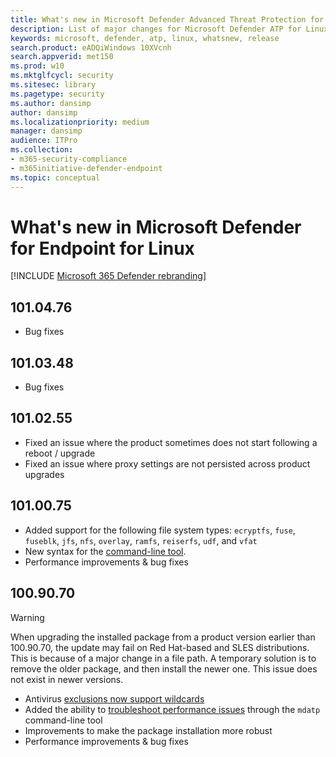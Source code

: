 ```yaml
---
title: What's new in Microsoft Defender Advanced Threat Protection for Linux
description: List of major changes for Microsoft Defender ATP for Linux.
keywords: microsoft, defender, atp, linux, whatsnew, release
search.product: eADQiWindows 10XVcnh
search.appverid: met150
ms.prod: w10
ms.mktglfcycl: security
ms.sitesec: library
ms.pagetype: security
ms.author: dansimp
author: dansimp
ms.localizationpriority: medium
manager: dansimp
audience: ITPro
ms.collection: 
- m365-security-compliance 
- m365initiative-defender-endpoint 
ms.topic: conceptual
---
```


# What's new in Microsoft Defender for Endpoint for Linux

[!INCLUDE [Microsoft 365 Defender rebranding](../../includes/microsoft-defender.md)]


## 101.04.76

- Bug fixes

## 101.03.48

- Bug fixes

## 101.02.55

- Fixed an issue where the product sometimes does not start following a reboot / upgrade
- Fixed an issue where proxy settings are not persisted across product upgrades

## 101.00.75

- Added support for the following file system types: `ecryptfs`, `fuse`, `fuseblk`, `jfs`, `nfs`, `overlay`, `ramfs`, `reiserfs`, `udf`, and `vfat`
- New syntax for the [command-line tool](linux-resources.md#configure-from-the-command-line).
- Performance improvements & bug fixes

## 100.90.70

> [!WARNING]
> When upgrading the installed package from a product version earlier than 100.90.70, the update may fail on Red Hat-based and SLES distributions. This is because of a major change in a file path. A temporary solution is to remove the older package, and then install the newer one. This issue does not exist in newer versions.

- Antivirus [exclusions now support wildcards](linux-exclusions.md#supported-exclusion-types)
- Added the ability to [troubleshoot performance issues](linux-support-perf.md) through the `mdatp` command-line tool
- Improvements to make the package installation more robust
- Performance improvements & bug fixes
